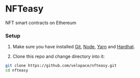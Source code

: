 # NFTeasy
NFT smart contracts on Ethereum

### Setup
1. Make sure you have installed [Git](https://git-scm.com/downloads), [Node](https://nodejs.org/dist/latest-v12.x/), [Yarn](https://classic.yarnpkg.com/en/docs/install/#mac-stable) and [Hardhat](https://hardhat.org/getting-started/#installation).

2. Clone this repo and change directory into it:

```bash
git clone https://github.com/velopace/nfteasy.git
cd nfteasy
```

